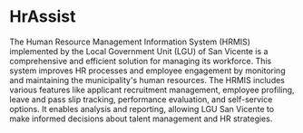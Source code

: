 # HrAssist
The Human Resource Management Information System (HRMIS) implemented by the Local Government Unit (LGU) of San Vicente is a comprehensive and efficient solution for managing its workforce. This system improves HR processes and employee engagement by monitoring and maintaining the municipality's human resources.
The HRMIS includes various features like applicant recruitment management, employee profiling, leave and pass slip tracking, performance evaluation, and self-service options. It enables analysis and reporting, allowing LGU San Vicente to make informed decisions about talent management and HR strategies.
